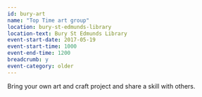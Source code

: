 ```yaml
---
id: bury-art
name: "Top Time art group"
location: bury-st-edmunds-library
location-text: Bury St Edmunds Library
event-start-date: 2017-05-19
event-start-time: 1000
event-end-time: 1200
breadcrumb: y
event-category: older
---
```


Bring your own art and craft project and share a skill with others.
